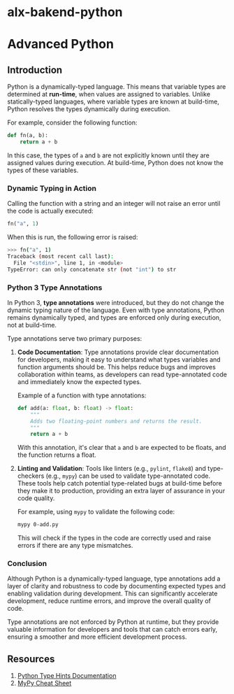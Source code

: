 # alx-bakend-python


# Advanced Python

## Introduction

Python is a dynamically-typed language. This means that variable types are determined at **run-time**, when values are assigned to variables. Unlike statically-typed languages, where variable types are known at build-time, Python resolves the types dynamically during execution.

For example, consider the following function:

```python
def fn(a, b):
    return a + b
```

In this case, the types of `a` and `b` are not explicitly known until they are assigned values during execution. At build-time, Python does not know the types of these variables.

### Dynamic Typing in Action

Calling the function with a string and an integer will not raise an error until the code is actually executed:

```python
fn("a", 1)
```

When this is run, the following error is raised:

```bash
>>> fn("a", 1)
Traceback (most recent call last):
  File "<stdin>", line 1, in <module>
TypeError: can only concatenate str (not "int") to str
```

### Python 3 Type Annotations

In Python 3, **type annotations** were introduced, but they do not change the dynamic typing nature of the language. Even with type annotations, Python remains dynamically typed, and types are enforced only during execution, not at build-time.

Type annotations serve two primary purposes:

1. **Code Documentation**: Type annotations provide clear documentation for developers, making it easy to understand what types variables and function arguments should be. This helps reduce bugs and improves collaboration within teams, as developers can read type-annotated code and immediately know the expected types.

    Example of a function with type annotations:

    ```python
    def add(a: float, b: float) -> float:
        """
        Adds two floating-point numbers and returns the result.
        """
        return a + b
    ```

    With this annotation, it's clear that `a` and `b` are expected to be floats, and the function returns a float.

2. **Linting and Validation**: Tools like linters (e.g., `pylint`, `flake8`) and type-checkers (e.g., `mypy`) can be used to validate type-annotated code. These tools help catch potential type-related bugs at build-time before they make it to production, providing an extra layer of assurance in your code quality.

    For example, using `mypy` to validate the following code:

    ```bash
    mypy 0-add.py
    ```

    This will check if the types in the code are correctly used and raise errors if there are any type mismatches.

### Conclusion

Although Python is a dynamically-typed language, type annotations add a layer of clarity and robustness to code by documenting expected types and enabling validation during development. This can significantly accelerate development, reduce runtime errors, and improve the overall quality of code.

Type annotations are not enforced by Python at runtime, but they provide valuable information for developers and tools that can catch errors early, ensuring a smoother and more efficient development process.

## Resources

1. [Python Type Hints Documentation](https://docs.python.org/3/library/typing.html)
2. [MyPy Cheat Sheet](https://mypy.readthedocs.io/en/latest/cheat_sheet_py3.html)
